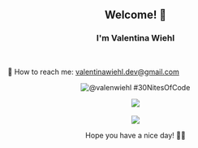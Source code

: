 ### 

<h2 align="center"> Welcome! 💜</h2>

<h3 align="center"> I'm Valentina Wiehl </h3> </br>


📩 How to reach me: valentinawiehl.dev@gmail.com

<div align="center">

  ![@valenwiehl #30NitesOfCode](https://www.codedex.io/api/petStatus?user=valenwiehl)


  ![](https://github-readme-stats.vercel.app/api/top-langs/?username=wiehl-valentina&theme=nightowl&hide_border=false&include_all_commits=false&count_private=false&layout=compact)<br/><br/>
  ![](https://github-readme-streak-stats.herokuapp.com/?user=wiehl-valentina&theme=nightowl&hide_border=false)


  
</div>



  


<p align="center"> Hope you have a nice day! 🧚‍♀️ </p>


